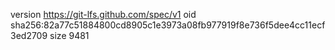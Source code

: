 version https://git-lfs.github.com/spec/v1
oid sha256:82a77c51884800cd8905c1e3973a08fb977919f8e736f5dee4cc11ecf3ed2709
size 9481
